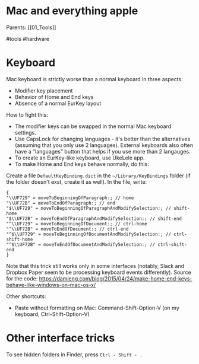 # Mac and everything apple

Parents: [[01_Tools]]

#tools #hardware


# Keyboard

Mac keyboard is strictly worse than a normal keyboard in three aspects:
* Modifier key placement
* Behavior of Home and End keys
* Absence of a normal EurKey layout

How to fight this: 
* The modifier keys can be swapped in the normal Mac keyboard settings.
* Use CapsLock for changing languages - it's better than the alternatives (assuming that you only use 2 languages). External keyboards also often have a "languages" button that helps if you use more than 2 langauges.
* To create an EurKey-like keyboard, use UkeLele app.
* To make Home and End keys behave normally, do this: 

Create a file  `DefaultKeyBinding.dict` in the `~/Library/KeyBindings` folder (if the folder doesn't exst, create it as well). In the file, write:
```
{ 
"\\UF729" = moveToBeginningOfParagraph:; // home 
"\\UF72B" = moveToEndOfParagraph:; // end 
"$\\UF729" = moveToBeginningOfParagraphAndModifySelection:; // shift-home 
"$\\UF72B" = moveToEndOfParagraphAndModifySelection:; // shift-end 
"^\\UF729" = moveToBeginningOfDocument:; // ctrl-home 
"^\\UF72B" = moveToEndOfDocument:; // ctrl-end 
"^$\\UF729" = moveToBeginningOfDocumentAndModifySelection:; // ctrl-shift-home 
"^$\\UF72B" = moveToEndOfDocumentAndModifySelection:; // ctrl-shift-end 
}
```
Note that this trick still works only in some interfaces (notably, Slack and Dropbox Paper seem to be processing keyboard events differently). Source for the code: https://damieng.com/blog/2015/04/24/make-home-end-keys-behave-like-windows-on-mac-os-x/ 

Other shortcuts:
* Paste without formatting on Mac: Command-Shift-Option-V (on my keyboard, Ctrl-Shift-Option-V)

# Other interface tricks

To see hidden folders in Finder, press `Ctrl - Shift - .`
